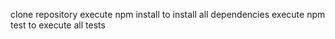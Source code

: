 clone repository
execute npm install to install all dependencies
execute npm test to execute all tests